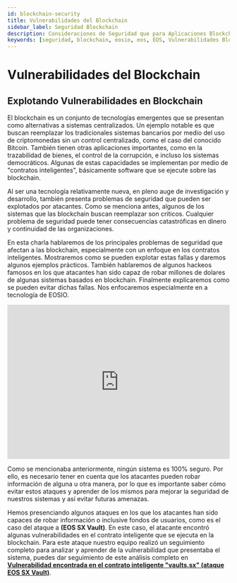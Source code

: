 ```yaml
---
id: blockchain-security
title: Vulnerabilidades del Blockchain
sidebar_label: Seguridad Blockchain
description: Consideraciones de Seguridad que para Aplicaciones Blockchain
keywords: [seguridad, blockchain, eosio, eos, EOS, Vulnerabilidades Blockchain, ¿Riesgo de Seguridad en blockchain?]
---
```


# Vulnerabilidades del Blockchain

## Explotando Vulnerabilidades en Blockchain

El blockchain es un conjunto de tecnologías emergentes que se presentan como alternativas a sistemas centralizados. Un ejemplo notable es que buscan reemplazar los tradicionales sistemas bancarios por medio del uso de criptomonedas sin un control centralizado, como el caso del conocido Bitcoin. También tienen otras aplicaciones importantes, como en la trazabilidad de bienes, el control de la corrupción, e incluso los sistemas democráticos. Algunas de estas capacidades se implementan por medio de "contratos inteligentes", básicamente software que se ejecute sobre las blockchain.

Al ser una tecnología relativamente nueva, en pleno auge de investigación y desarrollo, también presenta problemas de seguridad que pueden ser explotados por atacantes. Como se menciona antes, algunos de los sistemas que las blockchain buscan reemplazar son críticos. Cualquier problema de seguridad puede tener consecuencias catastróficas en dinero y continuidad de las organizaciones.

En esta charla hablaremos de los principales problemas de seguridad que afectan a las blockchain, especialmente con un enfoque en los contratos inteligentes. Mostraremos como se pueden explotar estas fallas y daremos algunos ejemplos prácticos. También hablaremos de algunos hackeos famosos en los que atacantes han sido capaz de robar millones de dolares de algunas sistemas basados en blockchain. Finalmente explicaremos como se pueden evitar dichas fallas. Nos enfocaremos especialmente en a tecnología de EOSIO.

<iframe width="100%" height="350" src="https://www.youtube.com/embed/tss1d0sow0o" frameBorder="0" allowFullScreen loading="lazy"></iframe> 

<br/>

Como se mencionaba anteriormente, ningún sistema es 100% seguro. Por ello, es necesario tener en cuenta que los atacantes pueden robar información de alguna u otra manera, por lo que es importante saber cómo evitar estos ataques y aprender de los mismos para mejorar la seguridad de nuestros sistemas y así evitar futuras amenazas.

Hemos presenciando algunos ataques en los que los atacantes han sido capaces de robar información o inclusive fondos de usuarios, como es el caso del ataque a **(EOS SX Vault)**. En este caso, el atacante encontró algunas vulnerabilidades en el contrato inteligente que se ejecuta en la blockchain. Para este ataque nuestro equipo realizó un seguimiento completo para analizar y aprender de la vulnerabilidad que presentaba el sistema, puedes dar seguimiento de este análisis completo en **[Vulnerabilidad encontrada en el contrato inteligente "vaults.sx" (ataque EOS SX Vault)](https://eoscostarica.medium.com/vulnerabilidad-encontrada-en-el-contrato-inteligente-vaults-sx-ataque-eos-sx-vault-c60eb192f148)**.